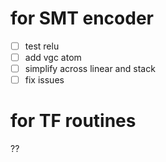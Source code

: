 # for SMT encoder
- [ ] test relu
- [ ] add vgc atom
- [ ] simplify across linear and stack
- [ ] fix issues

# for TF routines
??
